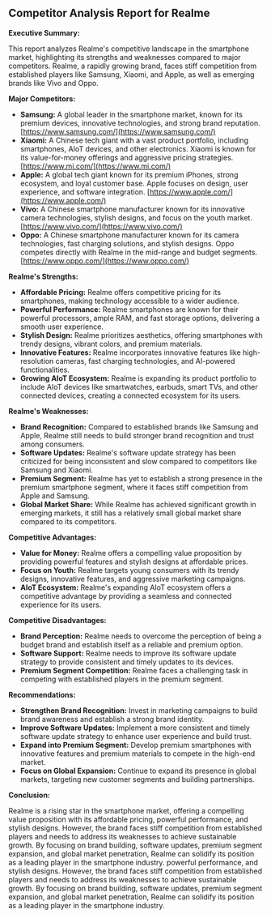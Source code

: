 ## Competitor Analysis Report for Realme

**Executive Summary:**

This report analyzes Realme's competitive landscape in the smartphone market, highlighting its strengths and weaknesses compared to major competitors. Realme, a rapidly growing brand, faces stiff competition from established players like Samsung, Xiaomi, and Apple, as well as emerging brands like Vivo and Oppo. 

**Major Competitors:**

* **Samsung:** A global leader in the smartphone market, known for its premium devices, innovative technologies, and strong brand reputation. [https://www.samsung.com/](https://www.samsung.com/)
* **Xiaomi:** A Chinese tech giant with a vast product portfolio, including smartphones, AIoT devices, and other electronics. Xiaomi is known for its value-for-money offerings and aggressive pricing strategies. [https://www.mi.com/](https://www.mi.com/)
* **Apple:** A global tech giant known for its premium iPhones, strong ecosystem, and loyal customer base. Apple focuses on design, user experience, and software integration. [https://www.apple.com/](https://www.apple.com/)
* **Vivo:** A Chinese smartphone manufacturer known for its innovative camera technologies, stylish designs, and focus on the youth market. [https://www.vivo.com/](https://www.vivo.com/)
* **Oppo:** A Chinese smartphone manufacturer known for its camera technologies, fast charging solutions, and stylish designs. Oppo competes directly with Realme in the mid-range and budget segments. [https://www.oppo.com/](https://www.oppo.com/)

**Realme's Strengths:**

* **Affordable Pricing:** Realme offers competitive pricing for its smartphones, making technology accessible to a wider audience.
* **Powerful Performance:** Realme smartphones are known for their powerful processors, ample RAM, and fast storage options, delivering a smooth user experience.
* **Stylish Design:** Realme prioritizes aesthetics, offering smartphones with trendy designs, vibrant colors, and premium materials.
* **Innovative Features:** Realme incorporates innovative features like high-resolution cameras, fast charging technologies, and AI-powered functionalities.
* **Growing AIoT Ecosystem:** Realme is expanding its product portfolio to include AIoT devices like smartwatches, earbuds, smart TVs, and other connected devices, creating a connected ecosystem for its users.

**Realme's Weaknesses:**

* **Brand Recognition:** Compared to established brands like Samsung and Apple, Realme still needs to build stronger brand recognition and trust among consumers.
* **Software Updates:** Realme's software update strategy has been criticized for being inconsistent and slow compared to competitors like Samsung and Xiaomi.
* **Premium Segment:** Realme has yet to establish a strong presence in the premium smartphone segment, where it faces stiff competition from Apple and Samsung.
* **Global Market Share:** While Realme has achieved significant growth in emerging markets, it still has a relatively small global market share compared to its competitors.

**Competitive Advantages:**

* **Value for Money:** Realme offers a compelling value proposition by providing powerful features and stylish designs at affordable prices.
* **Focus on Youth:** Realme targets young consumers with its trendy designs, innovative features, and aggressive marketing campaigns.
* **AIoT Ecosystem:** Realme's expanding AIoT ecosystem offers a competitive advantage by providing a seamless and connected experience for its users.

**Competitive Disadvantages:**

* **Brand Perception:** Realme needs to overcome the perception of being a budget brand and establish itself as a reliable and premium option.
* **Software Support:** Realme needs to improve its software update strategy to provide consistent and timely updates to its devices.
* **Premium Segment Competition:** Realme faces a challenging task in competing with established players in the premium segment.

**Recommendations:**

* **Strengthen Brand Recognition:** Invest in marketing campaigns to build brand awareness and establish a strong brand identity.
* **Improve Software Updates:** Implement a more consistent and timely software update strategy to enhance user experience and build trust.
* **Expand into Premium Segment:** Develop premium smartphones with innovative features and premium materials to compete in the high-end market.
* **Focus on Global Expansion:** Continue to expand its presence in global markets, targeting new customer segments and building partnerships.

**Conclusion:**

Realme is a rising star in the smartphone market, offering a compelling value proposition with its affordable pricing, powerful performance, and stylish designs. However, the brand faces stiff competition from established players and needs to address its weaknesses to achieve sustainable growth. By focusing on brand building, software updates, premium segment expansion, and global market penetration, Realme can solidify its position as a leading player in the smartphone industry.
 powerful performance, and stylish designs. However, the brand faces stiff competition from established players and needs to address its weaknesses to achieve sustainable growth. By focusing on brand building, software updates, premium segment expansion, and global market penetration, Realme can solidify its position as a leading player in the smartphone industry.